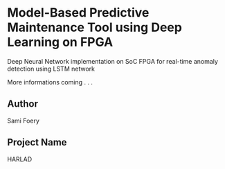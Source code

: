 # Model-Based Predictive Maintenance Tool using Deep Learning on FPGA

Deep Neural Network implementation on SoC FPGA for real-time anomaly detection using LSTM network

More informations coming . . .

## Author

Sami Foery

## Project Name

HARLAD
